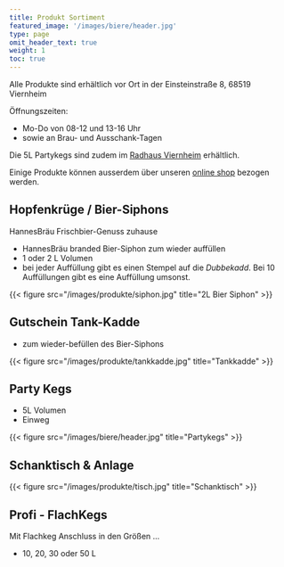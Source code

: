 ```yaml
---
title: Produkt Sortiment
featured_image: '/images/biere/header.jpg'
type: page
omit_header_text: true
weight: 1
toc: true
---
```


Alle Produkte sind erhältlich vor Ort in der Einsteinstraße 8, 68519 Viernheim

Öffnungszeiten:

- Mo-Do von 08-12 und 13-16 Uhr
- sowie an Brau- und Ausschank-Tagen

Die 5L Partykegs sind zudem im [Radhaus Viernheim](https://goo.gl/maps/nyPwtBn5sH4euzYeA) erhältlich.

Einige Produkte können ausserdem über unseren [online shop](https://hannesbraeu.sumup.link/) bezogen werden.

## Hopfenkrüge / Bier-Siphons

HannesBräu Frischbier-Genuss zuhause

- HannesBräu branded Bier-Siphon zum wieder auffüllen
- 1 oder 2 L Volumen
- bei jeder Auffüllung gibt es einen Stempel auf die _Dubbekadd_. Bei 10 Auffüllungen gibt es eine Auffüllung umsonst.

{{< figure src="/images/produkte/siphon.jpg" title="2L Bier Siphon" >}}

## Gutschein Tank-Kadde

- zum wieder-befüllen des Bier-Siphons

{{< figure src="/images/produkte/tankkadde.jpg" title="Tankkadde" >}}

## Party Kegs

- 5L Volumen
- Einweg

{{< figure src="/images/biere/header.jpg" title="Partykegs" >}}

## Schanktisch & Anlage

{{< figure src="/images/produkte/tisch.jpg" title="Schanktisch" >}}

## Profi - FlachKegs

Mit Flachkeg Anschluss in den Größen ...

- 10, 20, 30 oder 50 L
